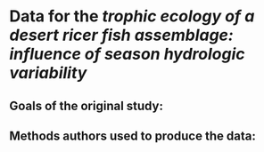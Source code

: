 # Data for the *trophic ecology of a desert ricer fish assemblage: influence of season hydrologic variability*

## Goals of the original study:

	
	
## Methods authors used to produce the data: 
	